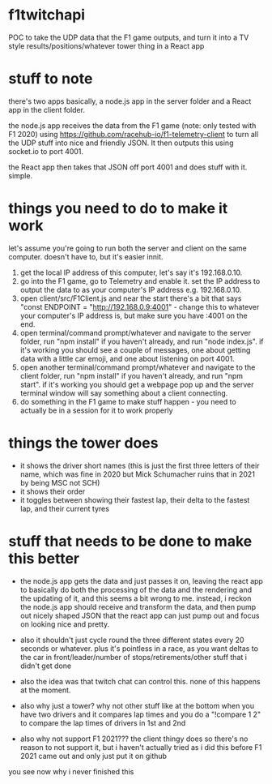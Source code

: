 # f1twitchapi

POC to take the UDP data that the F1 game outputs, and turn it into a TV style results/positions/whatever tower thing in a React app

# stuff to note

there's two apps basically, a node.js app in the server folder and a React app in the client folder. 

the node.js app receives the data from the F1 game (note: only tested with F1 2020) using https://github.com/racehub-io/f1-telemetry-client to turn all the UDP stuff into nice and friendly JSON. It then outputs this using socket.io to port 4001.

the React app then takes that JSON off port 4001 and does stuff with it. simple.

# things you need to do to make it work

let's assume you're going to run both the server and client on the same computer. doesn't have to, but it's easier innit.

1) get the local IP address of this computer, let's say it's 192.168.0.10.
2) go into the F1 game, go to Telemetry and enable it. set the IP address to output the data to as your computer's IP address e.g. 192.168.0.10.
3) open client/src/F1Client.js and near the start there's a bit that says "const ENDPOINT = "http://192.168.0.9:4001" - change this to whatever your computer's IP address is, but make sure you have :4001 on the end.
4) open terminal/command prompt/whatever and navigate to the server folder, run "npm install" if you haven't already, and run "node index.js". if it's working you should see a couple of messages, one about getting data with a little car emoji, and one about listening on port 4001.
5) open another terminal/command prompt/whatever and navigate to the client folder, run "npm install" if you haven't already, and run "npm start". if it's working you should get a webpage pop up and the server terminal window will say something about a client connecting.
6) do something in the F1 game to make stuff happen - you need to actually be in a session for it to work properly

# things the tower does

* it shows the driver short names (this is just the first three letters of their name, which was fine in 2020 but Mick Schumacher ruins that in 2021 by being MSC not SCH)
* it shows their order
* it toggles between showing their fastest lap, their delta to the fastest lap, and their current tyres

# stuff that needs to be done to make this better

* the node.js app gets the data and just passes it on, leaving the react app to basically do both the processing of the data and the rendering and the updating of it, and this seems a bit wrong to me. instead, i reckon the node.js app should receive and transform the data, and then pump out nicely shaped JSON that the react app can just pump out and focus on looking nice and pretty.

* also it shouldn't just cycle round the three different states every 20 seconds or whatever. plus it's pointless in a race, as you want deltas to the car in front/leader/number of stops/retirements/other stuff that i didn't get done

* also the idea was that twitch chat can control this. none of this happens at the moment.

* also why just a tower? why not other stuff like at the bottom when you have two drivers and it compares lap times and you do a "!compare 1 2" to compare the lap times of drivers in 1st and 2nd

* also why not support F1 2021??? the client thingy does so there's no reason to not support it, but i haven't actually tried as i did this before F1 2021 came out and only just put it on github

you see now why i never finished this
